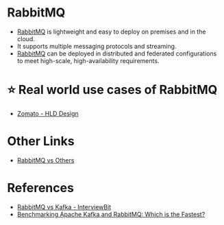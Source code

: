 # RabbitMQ
- [RabbitMQ](https://www.rabbitmq.com/) is lightweight and easy to deploy on premises and in the cloud. 
- It supports multiple messaging protocols and streaming. 
- [RabbitMQ](https://www.rabbitmq.com/) can be deployed in distributed and federated configurations to meet high-scale, high-availability requirements.

# :star: Real world use cases of RabbitMQ
- [Zomato - HLD Design](../12_HLDDesignProblemsUC/FoodOrderingZomatoSwiggy/Readme.md)

# Other Links
- [RabbitMQ vs Others](KafkaVsRabbitMQVsSQSVsSNS.md)

# References
- [RabbitMQ vs Kafka - InterviewBit](https://www.interviewbit.com/blog/rabbitmq-vs-kafka/)
- [Benchmarking Apache Kafka and RabbitMQ: Which is the Fastest?](https://www.confluent.io/blog/kafka-fastest-messaging-system/)
